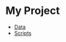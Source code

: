 # My Project

* [Data](https://mingchen0919.github.io/ming_project_template/data.html)
* [Scripts](https://mingchen0919.github.io/ming_project_template/index.html)

